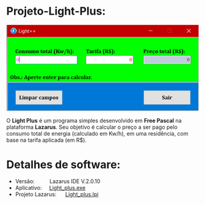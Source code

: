 # Projeto-Light-Plus:

![Tela](/Imagens/Tela.png)

O **Light Plus** é um programa simples desenvolvido em **Free Pascal** na plataforma **Lazarus**. Seu objetivo é calcular o preço a ser pago pelo consumo total de energia (calculado em Kw/h), em uma residência, com base na tarifa aplicada (em R$).


# Detalhes de software:
  * Versão:          &nbsp;&nbsp;&nbsp;&nbsp;&nbsp;&nbsp;&nbsp;&nbsp; Lazarus IDE V.2.0.10
  * Aplicativo:      &nbsp;&nbsp;&nbsp; [Light_plus.exe](/Light_plus.exe)
  * Projeto Lazarus: &nbsp;&nbsp;&nbsp;&nbsp; [Light_plus.lpi](/Light_plus.lpi)
